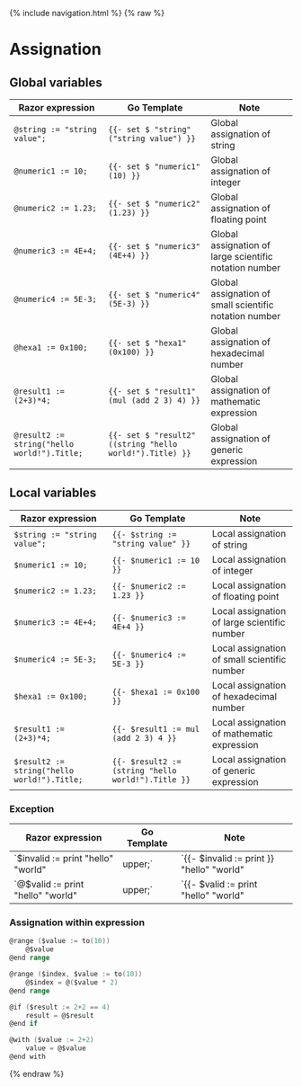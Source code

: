 {% include navigation.html %}
{% raw %}
# Assignation

## Global variables

| Razor expression                            | Go Template                                              | Note
| ----------------                            | -----------                                              | ----
| `@string := "string value";`                | `{{- set $ "string" ("string value") }}`                 | Global assignation of string
| `@numeric1 := 10;`                          | `{{- set $ "numeric1" (10) }}`                           | Global assignation of integer
| `@numeric2 := 1.23;`                        | `{{- set $ "numeric2" (1.23) }}`                         | Global assignation of floating point
| `@numeric3 := 4E+4;`                        | `{{- set $ "numeric3" (4E+4) }}`                         | Global assignation of large scientific notation number
| `@numeric4 := 5E-3;`                        | `{{- set $ "numeric4" (5E-3) }}`                         | Global assignation of small scientific notation number
| `@hexa1 := 0x100;`                          | `{{- set $ "hexa1" (0x100) }}`                           | Global assignation of hexadecimal number
| `@result1 := (2+3)*4;`                      | `{{- set $ "result1" (mul (add 2 3) 4) }}`               | Global assignation of mathematic expression
| `@result2 := string("hello world!").Title;` | `{{- set $ "result2" ((string "hello world!").Title) }}` | Global assignation of generic expression

## Local variables

| Razor expression                            | Go Template                                        | Note
| ----------------                            | -----------                                        | ----
| `$string := "string value";`                | `{{- $string := "string value" }}`                  | Local assignation of string
| `$numeric1 := 10;`                          | `{{- $numeric1 := 10 }}`                            | Local assignation of integer
| `$numeric2 := 1.23;`                        | `{{- $numeric2 := 1.23 }}`                          | Local assignation of floating point
| `$numeric3 := 4E+4;`                        | `{{- $numeric3 := 4E+4 }}`                          | Local assignation of large scientific number
| `$numeric4 := 5E-3;`                        | `{{- $numeric4 := 5E-3 }}`                          | Local assignation of small scientific number
| `$hexa1 := 0x100;`                          | `{{- $hexa1 := 0x100 }}`                            | Local assignation of hexadecimal number
| `$result1 := (2+3)*4;`                      | `{{- $result1 := mul (add 2 3) 4 }}`                | Local assignation of mathematic expression
| `$result2 := string("hello world!").Title;` | `{{- $result2 := (string "hello world!").Title }}`  | Local assignation of generic expression

### Exception

| Razor expression                              | Go Template                                        | Note
| ----------------                              | -----------                                        | ----
| `$invalid := print "hello" "world" | upper;`  | `{{- $invalid := print }} "hello" "world" | upper`  | Using a mixup of go template expression and razor expression could lead to undesired result
| `@$valid := print "hello" "world" | upper;`   | `{{- $valid := print "hello" "world" | upper }}`    | Adding a @ before assign expression solve the evaluation problem

### Assignation within expression

```go
@range ($value := to(10))
    @$value
@end range
```

```go
@range ($index, $value := to(10))
    @$index = @($value * 2)
@end range
```

```go
@if ($result := 2+2 == 4)
    result = @$result
@end if
```

```go
@with ($value := 2+2)
    value = @$value
@end with
```
{% endraw %}